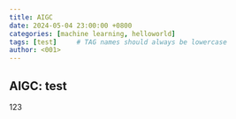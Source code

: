 ```yaml
---
title: AIGC
date: 2024-05-04 23:00:00 +0800
categories: [machine learning, helloworld]
tags: [test]     # TAG names should always be lowercase
author: <001> 
---
```


## AIGC: test

123
